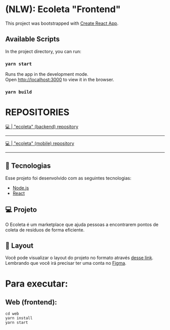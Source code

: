 # (NLW): Ecoleta "Frontend"

This project was bootstrapped with [Create React App](https://github.com/facebook/create-react-app).

## Available Scripts

In the project directory, you can run:

### `yarn start`

Runs the app in the development mode.<br />
Open [http://localhost:3000](http://localhost:3000) to view it in the browser.

### `yarn build`

# REPOSITORIES

<a href="https://github.com/LDNzera/ecoleta-backend">💻 | "ecoleta" (backend) repository</a>
<hr>
<a href="https://github.com/LDNzera/ecoleta-backend">💻 | "ecoleta" (mobile) repository</a>
<hr>

## 🚀 Tecnologias

Esse projeto foi desenvolvido com as seguintes tecnologias:

- [Node.js](https://nodejs.org/en/)
- [React](https://reactjs.org)

## 💻 Projeto

O Ecoleta é um marketplace que ajuda pessoas a encontrarem pontos de coleta de resíduos de forma eficiente.

## 🔖 Layout

Você pode visualizar o layout do projeto no formato através [desse link](https://www.figma.com/file/9TlOcj6l7D05fZhU12xWT3/Ecoleta-Booster?node-id=0%3A1). Lembrando que você irá precisar ter uma conta no [Figma](http://figma.com/).

# Para executar:

## Web (frontend):
```
cd web
yarn install
yarn start
```
